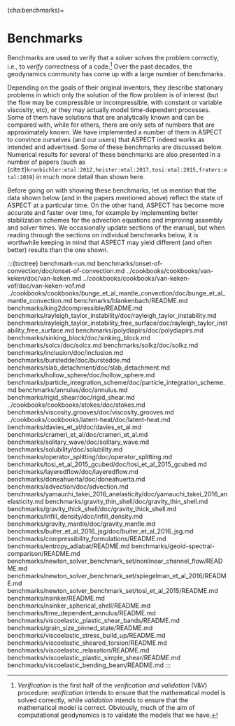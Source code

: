 (cha:benchmarks)=
# Benchmarks

Benchmarks are used to verify that a solver solves the problem correctly,
i.e., to *verify* correctness of a code.[^footnote1] Over the past decades, the
geodynamics community has come up with a large number of benchmarks.

Depending on the goals of their original inventors, they describe stationary problems in
which only the solution of the flow problem is of interest (but the flow may
be compressible or incompressible, with constant or variable viscosity, etc),
or they may actually model time-dependent processes. Some of them have
solutions that are analytically known and can be compared with, while for
others, there are only sets of numbers that are approximately known. We have
implemented a number of them in <span class="smallcaps">ASPECT</span> to
convince ourselves (and our users) that <span class="smallcaps">ASPECT</span>
indeed works as intended and advertised. Some of these benchmarks are
discussed below. Numerical results for several of these benchmarks are also
presented in a number of papers (such as {cite:t}`kronbichler:etal:2012,heister:etal:2017,tosi:etal:2015,fraters:etal:2019`) in much
more detail than shown here.

Before going on with showing these benchmarks, let us mention that the data
shown below (and in the papers mentioned above) reflect the state of <span
class="smallcaps">ASPECT</span> at a particular time. On the other hand, <span
class="smallcaps">ASPECT</span> has become more accurate and faster over time,
for example by implementing better stabilization schemes for the advection
equations and improving assembly and solver times. We occasionally update
sections of the manual, but when reading through the sections on individual
benchmarks below, it is worthwhile keeping in mind that <span
class="smallcaps">ASPECT</span> may yield different (and often better) results
than the one shown.

[^footnote1]: *Verification* is the first half of the *verification and validation* (V&V) procedure: *verification* intends to ensure that the
mathematical model is solved correctly, while *validation* intends to ensure that the mathematical model is correct. Obviously,
much of the aim of computational geodynamics is to validate the models that we have.

:::{toctree}
benchmark-run.md
benchmarks/onset-of-convection/doc/onset-of-convection.md
../cookbooks/cookbooks/van-keken/doc/van-keken.md
../cookbooks/cookbooks/van-keken-vof/doc/van-keken-vof.md
../cookbooks/cookbooks/bunge_et_al_mantle_convection/doc/bunge_et_al_mantle_convection.md
benchmarks/blankenbach/README.md
benchmarks/king2dcompressible/README.md
benchmarks/rayleigh_taylor_instability/doc/rayleigh_taylor_instability.md
benchmarks/rayleigh_taylor_instability_free_surface/doc/rayleigh_taylor_instability_free_surface.md
benchmarks/polydiapirs/doc/polydiapirs.md
benchmarks/sinking_block/doc/sinking_block.md
benchmarks/solcx/doc/solcx.md
benchmarks/solkz/doc/solkz.md
benchmarks/inclusion/doc/inclusion.md
benchmarks/burstedde/doc/burstedde.md
benchmarks/slab_detachment/doc/slab_detachment.md
benchmarks/hollow_sphere/doc/hollow_sphere.md
benchmarks/particle_integration_scheme/doc/particle_integration_scheme.md
benchmarks/annulus/doc/annulus.md
benchmarks/rigid_shear/doc/rigid_shear.md
../cookbooks/cookbooks/stokes/doc/stokes.md
benchmarks/viscosity_grooves/doc/viscosity_grooves.md
../cookbooks/cookbooks/latent-heat/doc/latent-heat.md
benchmarks/davies_et_al/doc/davies_et_al.md
benchmarks/crameri_et_al/doc/crameri_et_al.md
benchmarks/solitary_wave/doc/solitary_wave.md
benchmarks/solubility/doc/solubility.md
benchmarks/operator_splitting/doc/operator_splitting.md
benchmarks/tosi_et_al_2015_gcubed/doc/tosi_et_al_2015_gcubed.md
benchmarks/layeredflow/doc/layeredflow.md
benchmarks/doneahuerta/doc/doneahuerta.md
benchmarks/advection/doc/advection.md
benchmarks/yamauchi_takei_2016_anelasticity/doc/yamauchi_takei_2016_anelasticity.md
benchmarks/gravity_thin_shell/doc/gravity_thin_shell.md
benchmarks/gravity_thick_shell/doc/gravity_thick_shell.md
benchmarks/infill_density/doc/infill_density.md
benchmarks/gravity_mantle/doc/gravity_mantle.md
benchmarks/buiter_et_al_2016_jsg/doc/buiter_et_al_2016_jsg.md
benchmarks/compressibility_formulations/README.md
benchmarks/entropy_adiabat/README.md
benchmarks/geoid-spectral-comparison/README.md
benchmarks/newton_solver_benchmark_set/nonlinear_channel_flow/README.md
benchmarks/newton_solver_benchmark_set/spiegelman_et_al_2016/README.md
benchmarks/newton_solver_benchmark_set/tosi_et_al_2015/README.md
benchmarks/nsinker/README.md
benchmarks/nsinker_spherical_shell/README.md
benchmarks/time_dependent_annulus/README.md
benchmarks/viscoelastic_plastic_shear_bands/README.md
benchmarks/grain_size_pinned_state/README.md
benchmarks/viscoelastic_stress_build_up/README.md
benchmarks/viscoelastic_sheared_torsion/README.md
benchmarks/viscoelastic_relaxation/README.md
benchmarks/viscoelastic_plastic_simple_shear/README.md
benchmarks/viscoelastic_bending_beam/README.md
:::

